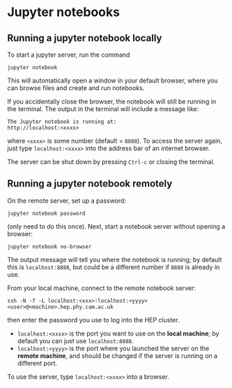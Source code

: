 # Jupyter notebooks

## Running a jupyter notebook locally

To start a jupyter server, run the command
```
jupyter notebook
```

This will automatically open a window in your default browser, where you can browse files and create and run notebooks.

If you accidentally close the browser, the notebook will still be running in the terminal. The output in the terminal will include a message like:
```
The Jupyter notebook is running at:
http://localhost:<xxxx>
```
where `<xxxx>` is some number (default = `8888`). To access the server again, just type `localhost:<xxxx>` into the address bar of an internet browser.

The server can be shut down by pressing `Ctrl-c` or closing the terminal.

## Running a jupyter notebook remotely

On the remote server, set up a password:
```
jupyter notebook password
```
(only need to do this once). Next, start a notebook server without opening a browser:
```
jupyter notebook no-browser
```
The output message will tell you where the notebook is running; by default this is `localhost:8888`, but could be a different number if `8888` is already in use.

From your local machine, connect to the remote notebook server:
```
ssh -N -f -L localhost:<xxx>:localhost:<yyyy> <user>@<machine>.hep.phy.cam.ac.uk
```
then enter the password you use to log into the HEP cluster. 
* `localhost:<xxxx>` is the port you want to use on the **local machine**; by default you can just use `localhost:8888`. 
* `localhost:<yyyy>` is the port where you launched the server on the **remote machine**, and should be changed if the server is running on a different port.

To use the server, type `localhost:<xxxx>` into a browser.
